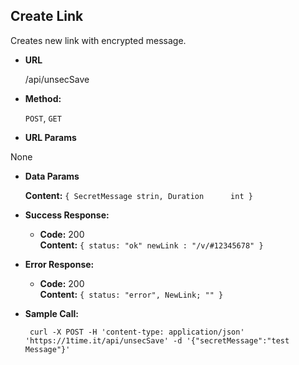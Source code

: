 **Create Link**
----
  Creates new link with encrypted message.

* **URL**

  /api/unsecSave

* **Method:**

  `POST`, `GET`

*  **URL Params**

  None

* **Data Params**

  **Content:**
  `{
        SecretMessage strin,
        Duration      int
   }`

* **Success Response:**

  * **Code:** 200 <br />
    **Content:**
    `{
        status: "ok"
        newLink : "/v/#12345678"
    }`

* **Error Response:**

  * **Code:** 200 <br />
    **Content:** `{
        status: "error",
        NewLink; ""
    }`

* **Sample Call:**

  ```shell
   curl -X POST -H 'content-type: application/json' 'https://1time.it/api/unsecSave' -d '{"secretMessage":"test Message"}'
  ```